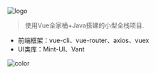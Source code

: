 ![logo](https://bbs.qiritao.com/template/acgi_c1/images/logo.png ':size=150x75')
<!-- # 七日淘社区 -->

> 使用Vue全家桶+Java搭建的小型全栈项目.

* 前端框架：vue-cli、vue-router、axios、vuex
* UI类库：Mint-UI、Vant
<!-- * 后端数据接口：Express、MongoDB -->

![color](#0f0f0f)
